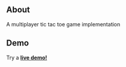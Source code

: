 ## About

A multiplayer tic tac toe game implementation


## Demo

Try a <strong><a href="https://rhosen.github.io/tic-tac-toe/">live demo!</a></strong>